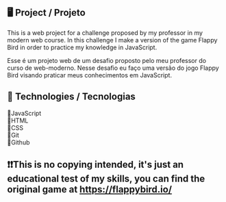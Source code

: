 ## 🖥️ Project / Projeto
This is a web project for a challenge proposed by my professor in my modern web course. In this challenge I make a version of the game Flappy Bird in order to practice my knowledge in JavaScript.

Esse é um projeto web de um desafio proposto pelo meu professor do curso de web-moderno. Nesse desafio eu faço uma versão do jogo Flappy Bird visando praticar meus conhecimentos em JavaScript.

## 🚀 Technologies / Tecnologias
📌JavaScript<br>
📌HTML<br>
📌CSS<br>
📌Git<br>
📌Github

## ❗❗This is no copying intended, it's just an educational test of my skills, you can find the original game at https://flappybird.io/